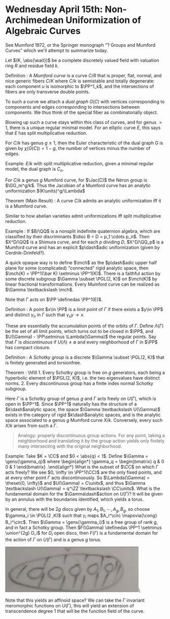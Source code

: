 # Wednesday April 15th: Non-Archimedean Uniformization of Algebraic Curves

See Mumford 1972, or the Springer monograph "? Groups and Mumford Curves" which we'll attempt to summarize today.

Let $(K, \abs{\wait})$ be a complete discretely valued field with valuation ring $R$ and residue field $k$.

Definition
: A *Mumford curve* is a curve $C/R$ that is proper, flat, normal, and nice generic fibers $C/K$ where $C/k$ is semistable  and totally degenerate: each component $u$ is isomorphic to $\PP^1_k$, and the intersections of fibers are only transverse double points.

To such a curve we attach a *dual graph* $G(C)$ with vertices corresponding to components and edges corresponding to intersections between components.
We thus think of the special fiber as combinatorially object.

Blowing up such a curve stays within this class of curves, and for genus $>1$, there is a unique regular minimal model.
For an elliptic curve $E$, this says that $E$ has split multiplicative reduction.

For $C/k$ has genus $g\geq 1$, then the Euler characteristic of the dual graph $G$ is given by $\chi(G(C)) = 1-g$, the number of vertices minus the number of edges.

Example:
$E/k$ with split multiplicative reduction, given a minimal regular model, the dual graph is $C_n$.

For $C/k$ a genus $g$ Mumford curve, for $\Jac(C)$ the Néron group is $\GG_m^g/k$.
Thus the Jacobian of a Mumford curve has an analytic uniformization $(K\units)^g/\Lambda$


Theorem (Main Result)
: A curve $C/k$ admits an analytic uniformization iff it is a Mumford curve.

Similar to how abelian varieties admit uniformizations iff split multiplicative reduction.

Example
:   If $B/\QQ$ is a nonsplit indefinite quaternion algebra, which are classified by their discriminants $\disc B = D = p_1 \cdots p_n$.
    Then $X^D/\QQ$ is a Shimura curve, and for each $p$ dividing $D$, $X^D/\QQ_p$ is a Mumford curve and has an explicit $p\dash$adic uniformization (given by Cerdnik-Drinfeld?).

A quick opaque way is to define $\mch$ as the $p\dash$adic upper half plane for some (complicated) "connected" rigid analytic space, then $\mch(K) = \PP^1(\bar K) \setminus \PP^1(K)$.
There is a faithful action by some discrete subgroup $\Gamma \subset \PGL(2, K)$ on $\mch(K)$ by linear fractional transformations.
Every Mumford curve can be realized as $\Gamma \textbackslash \mch$.

Note that $\Gamma$ acts on $\PP \definedas \PP^1(E)$.

Definition
: A point $x\in \PP$ is a *limit point* of $\Gamma$ if there exists a $y\in \PP$ and distinct $\gamma_n$ in $\Gamma$ such that $\gamma_n y \to x$.

These are essentially the accumulation points of the orbits of $\Gamma$.
Define $\Lambda(\Gamma)$ be the set of all limit points, which turns out to be closed in $\PP$, and $U(\Gamma) - \PP\setminus \Lambda(\Gamma)$ the regular points.
Say that $\Gamma$ is *discontinuous* if $U(\Lambda) \neq \emptyset$ and every neighborhood of $\Gamma$ in $\PP$ has compact closure.

Definition
: A *Schotky group* is a discrete $\Gamma \subset \PGL(2, K)$ that is finitely generated and torsionfree.

Theorem 
:   \hfill 
    1. Every Schotky group is free on $g$ generators, each being a hyperbolic element of $\PGL(2, K)$, i.e. the two eigenvalues have distinct norms.
    2. Every discontinuous group has a finite index normal Schotky subgroup.

Here $\Gamma$ is a Schotky group of genus $g$ and $\Gamma$ acts freely on $U(\Gamma)$, which is open in $\PP^1$.
Since $\PP^1$ naturally has the structure of a $k\dash$analytic space, the space $\Gamma \textbackslash U(\Gamma)$ exists in the category of rigid $k\dash$analytic spaces, and is the analytic space associated to a genus $g$ Mumford curve $X/k$.
Conversely, every such $X/k$ arises from such a $\Gamma$.

> Analogy: properly discontinuous group actions. 
> For any point, taking a neighborhood and translating it by the group action yields only finitely many intersecting with the original neighborhood.

Example:
Take $K = \CC$ and $0 < \abs{q} < 1$.
Define $\Gamma = \gens{\gamma_q}$ where 
\begin{align*}
\gamma_q =
\begin{bmatrix}
q & 0 \
0 & 1
\end{bmatrix}
.\end{align*}
What is the subset of $\CC$ on which $\Gamma$ acts freely?
We see $0, \infty \in \PP^1(\CC)$ are the only fixed points, and at every other point $\Gamma$ acts discontinuously.
So $\Lambda(\Gamma) = \theset{0, \infty}$ and $U(\Gamma) = C\units$, and thus $\Gamma \textbackslash U(\Gamma) = q^\ZZ \textbackslash \CC\units$.
What is the fundamental domain for the $\Gamma\dash$action on $U(\Gamma)$?
It will be given by an annulus with the boundaries identified, which yields a torus.

In general, there will be $2g$ discs given by $A_1, B_1, \cdots, A_g, B_g$, so choose $\gamma_i \in \PGL(2 ,K)$ such that $\gamma_i$ maps $A_i^\circ \mapsvia{\cong} B_i^\circ$.
Then $\Gamma = \gens{\gamma_i}$ is a free group of rank $g$, and in fact a Schotky group.
Then $F(\Gamma) \definedas \PP^1 \setminus \union^{2g} D_i$ for $D_i$ open discs, then $F(\Gamma)$ is a fundamental domain for the action of $\Gamma$ on $U(\Gamma)$ and is a genus $g$ torus.

![](figures/image_2020-04-15-13-20-43.png)\

Note that this yields an affinoid space?
We can take the $\Gamma$ invariant meromorphic functions on $U(\Gamma)$, this will yield an extension of transcendence degree 1 that will be the function field of the curve.

